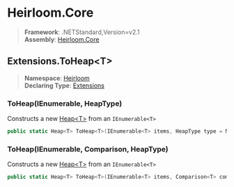 # Heirloom.Core

> **Framework**: .NETStandard,Version=v2.1  
> **Assembly**: [Heirloom.Core][0]  

## Extensions.ToHeap\<T>

> **Namespace**: [Heirloom][0]  
> **Declaring Type**: [Extensions][1]  

### ToHeap<T>(IEnumerable<T>, HeapType)

Constructs a new [Heap\<T>][2] from an `IEnumerable<T>`

```cs
public static Heap<T> ToHeap<T>(IEnumerable<T> items, HeapType type = Min)
```

### ToHeap<T>(IEnumerable<T>, Comparison<T>, HeapType)

Constructs a new [Heap\<T>][2] from an `IEnumerable<T>`

```cs
public static Heap<T> ToHeap<T>(IEnumerable<T> items, Comparison<T> comparison, HeapType type = Min)
```

[0]: ../../../Heirloom.Core.md
[1]: ../Extensions.md
[2]: ../Heap[T].md
